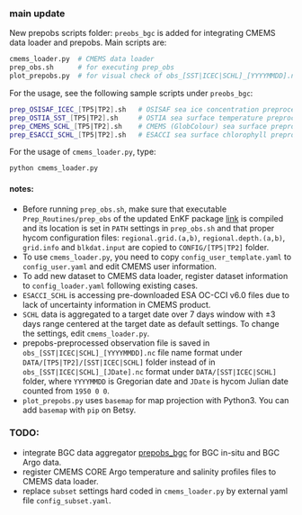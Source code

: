 ### main update

New prepobs scripts folder: ```preobs_bgc``` is added for integrating CMEMS data loader and prepobs. Main scripts are:
```bash
cmems_loader.py  # CMEMS data loader
prep_obs.sh      # for executing prep_obs
plot_prepobs.py  # for visual check of obs_[SST|ICEC|SCHL]_[YYYYMMDD].nc 
```

For the usage, see the following sample scripts under ```preobs_bgc```:
```bash
prep_OSISAF_ICEC_[TP5|TP2].sh   # OSISAF sea ice concentration preprocessor for [TP5|TP2] grid
prep_OSTIA_SST_[TP5|TP2].sh     # OSTIA sea surface temperature preprocessor for [TP5|TP2] grid
prep_CMEMS_SCHL_[TP5|TP2].sh    # CMEMS (GlobColour) sea surface preprocessor for [TP5|TP2] grid
prep_ESACCI_SCHL_[TP5|TP2].sh   # ESACCI sea surface chlorophyll preprocessor for [TP5|TP2] grid
```

For the usage of ```cmems_loader.py```, type:
```bash
python cmems_loader.py
```

#### notes:
- Before running ```prep_obs.sh```, make sure that executable ```Prep_Routines/prep_obs``` of the updated EnKF package [link](https://github.com/nansencenter/TOPAZ_ENKF_BIORAN_v2) is compiled and its location is set in ```PATH``` settings in ```prep_obs.sh``` and that proper hycom configuration files: ```regional.grid.(a,b)```, ```regional.depth.(a,b)```, ```grid.info``` and ```blkdat.input``` are copied to ```CONFIG/[TP5|TP2]``` folder.   
- To use ```cmems_loader.py```, you need to copy ```config_user_template.yaml``` to ```config_user.yaml``` and edit CMEMS user information.
- To add new dataset to CMEMS data loader, register dataset information to ```config_loader.yaml``` following existing cases. 
- ```ESACCI_SCHL``` is accessing pre-downloaded ESA OC-CCI v6.0 files due to lack of uncertainty information in CMEMS product.
- ```SCHL``` data is aggregated to a target date over 7 days window with ±3 days range centered at the target date as default settings. To change the settings, edit ```cmems_loader.py```.
- prepobs-preprocessed observation file is saved in ```obs_[SST|ICEC|SCHL]_[YYYYMMDD].nc``` file name format under ```DATA/[TP5|TP2]/[SST|ICEC|SCHL]``` folder instead of in ```obs_[SST|ICEC|SCHL]_[JDate].nc``` format under ```DATA/[SST|ICEC|SCHL]``` folder, where ```YYYYMMDD``` is Gregorian date and ```JDate``` is hycom Julian date counted from ```1950 0 0```.
- ```plot_prepobs.py``` uses ```basemap``` for map projection with Python3. You can add ```basemap``` with ```pip``` on Betsy.  

### TODO:

- integrate BGC data aggregator [prepobs_bgc](https://github.com/nansencenter/prepobs_bgc) for BGC in-situ and BGC Argo data.
- register CMEMS CORE Argo temperature and salinity profiles files to CMEMS data loader.
- replace ```subset``` settings hard coded in ```cmems_loader.py``` by external yaml file ```config_subset.yaml```.
